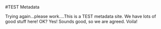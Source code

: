 #TEST Metadata

Trying again...please work....This is a TEST metadata site. We have lots of good stuff here! OK? Yes! Sounds good, so we are agreed. Voila!